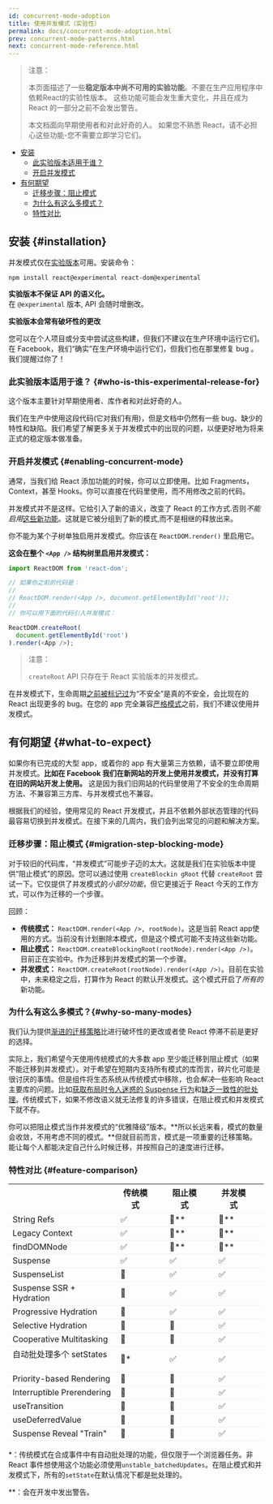 ```yaml
---
id: concurrent-mode-adoption
title: 使用并发模式（实验性）
permalink: docs/concurrent-mode-adoption.html
prev: concurrent-mode-patterns.html
next: concurrent-mode-reference.html
---
```


>注意：
>
>本页面描述了一些**稳定版本中尚不可用的实验功能**。不要在生产应用程序中依赖React的实验性版本。 这些功能可能会发生重大变化，并且在成为 React 的一部分之前不会发出警告。
>
>本文档面向早期使用者和对此好奇的人。 如果您不熟悉 React，请不必担心这些功能-您不需要立即学习它们。

- [安装](#installation)
  - [此实验版本适用于谁？](#who-is-this-experimental-release-for)
  - [开启并发模式](#enabling-concurrent-mode)
- [有何期望](#what-to-expect)
  - [迁移步骤：阻止模式](#migration-step-blocking-mode)
  - [为什么有这么多模式？](#why-so-many-modes)
  - [特性对比](#feature-comparison)

## 安装 {#installation}

并发模式仅在[实验版本](/blog/2019/10/22/react-release-channels.html#experimental-channel)可用。安装命令：

```
npm install react@experimental react-dom@experimental
```

**实验版本不保证 API 的语义化。**  
在 `@experimental` 版本, API 会随时增删改。

**实验版本会常有破坏性的更改**

您可以在个人项目或分支中尝试这些构建，但我们不建议在生产环境中运行它们。在 Facebook，我们“确实”在生产环境中运行它们，但我们也在那里修复 bug 。我们提醒过你了！

### 此实验版本适用于谁？ {#who-is-this-experimental-release-for}

这个版本主要针对早期使用者、库作者和对此好奇的人。

我们在生产中使用这段代码(它对我们有用)，但是文档中仍然有一些 bug、缺少的特性和缺陷。我们希望了解更多关于并发模式中的出现的问题，以便更好地为将来正式的稳定版本做准备。

### 开启并发模式 {#enabling-concurrent-mode}

通常，当我们给 React 添加功能的时候，你可以立即使用。比如 Fragments， Context，甚至 Hooks。你可以直接在代码里使用，而不用修改之前的代码。

并发模式并不是这样。它给引入了新的语义，改变了 React 的工作方式.否则*不能启用*[这些新功能](/docs/concurrent-mode-patterns.html)。这就是它被分组到了新的模式,而不是相继的释放出来。

你不能为某个子树单独启用并发模式。你应该在  `ReactDOM.render()` 里启用它。

**这会在整个 `<App />` 结构树里启用并发模式：**

```js
import ReactDOM from 'react-dom';

// 如果你之前的代码是：
//
// ReactDOM.render(<App />, document.getElementById('root'));
//
// 你可以用下面的代码引入并发模式：

ReactDOM.createRoot(
  document.getElementById('root')
).render(<App />);
```

>注意：
>
>`createRoot` API 只存在于 React 实验版本的并发模式。

在并发模式下，生命周期[之前被标记过](https://reactjs.org/blog/2018/03/27/update-on-async-rendering.html)为“不安全”是真的不安全，会比现在的 React 出现更多的 bug。在您的 app 完全兼容[严格模式](https://reactjs.org/docs/strict-mode.html)之前，我们不建议使用并发模式。

## 有何期望 {#what-to-expect}

如果你有已完成的大型 app，或着你的 app 有大量第三方依赖，请不要立即使用并发模式。**比如在 Facebook 我们在新网站的开发上使用并发模式，并没有打算在旧的网站开发上使用。** 这是因为我们旧网站的代码里使用了不安全的生命周期方法、不兼容第三方库、与并发模式也不兼容。

根据我们的经验，使用常见的 React 开发模式，并且不依赖外部状态管理的代码最容易切换到并发模式。在接下来的几周内，我们会列出常见的问题和解决方案。

### 迁移步骤：阻止模式 {#migration-step-blocking-mode}

对于较旧的代码库，“并发模式”可能步子迈的太大。这就是我们在实验版本中提供“阻止模式”的原因。您可以通过使用 `createBlockin gRoot` 代替 `createRoot` 尝试一下。它仅提供了并发模式的*小部分功能*，但它更接近于 React 今天的工作方式，可以作为迁移的一个步骤。

回顾：

* **传统模式：** `ReactDOM.render(<App />, rootNode)`。这是当前 React app使用的方式。当前没有计划删除本模式，但是这个模式可能不支持这些新功能。
* **阻止模式：** `ReactDOM.createBlockingRoot(rootNode).render(<App />)`。目前正在实验中。作为迁移到并发模式的第一个步骤。
* **并发模式：** `ReactDOM.createRoot(rootNode).render(<App />)`。目前在实验中，未来稳定之后，打算作为 React 的默认开发模式。这个模式开启了*所有的*新功能。

### 为什么有这么多模式？{#why-so-many-modes}

我们认为提供[渐进的迁移策略](/docs/faq-versioning.html#commitment-to-stability)比进行破坏性的更改或者使 React 停滞不前是更好的选择。

实际上，我们希望今天使用传统模式的大多数 app 至少能迁移到阻止模式（如果不能迁移到并发模式）。对于希望在短期内支持所有模式的库而言，碎片化可能是很讨厌的事情。但是组件将生态系统从传统模式中移除，也会*解决*一些影响 React 主要库的问题。比如[获取布局时令人迷惑的 Suspense 行为](https://github.com/facebook/react/issues/14536)和[缺乏一致性的批处理](https://github.com/facebook/react/issues/15080)。传统模式下，如果不修改语义就无法修复的许多错误，在阻止模式和并发模式下就不存。

你可以把阻止模式当作并发模式的“优雅降级”版本。**所以长远来看，模式的数量会收敛，不用考虑不同的模式。**但就目前而言，模式是一项重要的迁移策略。能让每个人都能决定自己什么时候迁移，并按照自己的速度进行迁移。

### 特性对比 {#feature-comparison}

<style>
  #feature-table table { border-collapse: collapse; }
  #feature-table th { padding-right: 30px; }
  #feature-table tr { border-bottom: 1px solid #eee; }
</style>

<div id="feature-table">

|   |传统模式  |阻止模式  |并发模式  |
|---  |---  |---  |---  |
|String Refs  |✅  |🚫**  |🚫**  |
|Legacy Context |✅  |🚫**  |🚫**  |
|findDOMNode  |✅  |🚫**  |🚫**  |
|Suspense |✅  |✅  |✅  |
|SuspenseList |🚫  |✅  |✅  |
|Suspense SSR + Hydration |🚫  |✅  |✅  |
|Progressive Hydration  |🚫  |✅  |✅  |
|Selective Hydration  |🚫  |🚫  |✅  |
|Cooperative Multitasking |🚫  |🚫  |✅  |
|自动批处理多个 setStates     |🚫* |✅  |✅  |
|Priority-based Rendering |🚫  |🚫  |✅  |
|Interruptible Prerendering |🚫  |🚫  |✅  |
|useTransition  |🚫  |🚫  |✅  |
|useDeferredValue |🚫  |🚫  |✅  |
|Suspense Reveal "Train"  |🚫  |🚫  |✅  |

</div>

\*：传统模式在合成事件中有自动批处理的功能，但仅限于一个浏览器任务。非 React 事件想使用这个功能必须使用`unstable_batchedUpdates`。在阻止模式和并发模式下，所有的`setState`在默认情况下都是批处理的。

\*\*：会在开发中发出警告。
